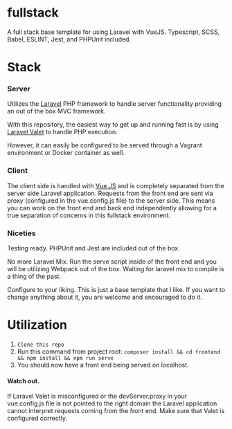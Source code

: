 # fullstack
A full stack base template for using Laravel with VueJS. Typescript, SCSS, Babel, ESLINT, Jest, and PHPUnit included.

# Stack

### Server
Utilizes the [Laravel](https://laravel.com/) PHP framework to handle server functionality providing an out of the box MVC framework.

With this repository, the easiest way to get up and running fast is by using [Laravel Valet](https://laravel.com/docs/5.8/valet) to handle PHP execution.

However, it can easily be configured to be served through a Vagrant environment or Docker container as well.

### Client

The client side is handled with [Vue.JS](https://github.com/vuejs/vue) and is completely separated from the server side Laravel application.  Requests from the front end are sent via proxy (configured in the vue.config.js file) to the server side.  This means you can work on the front end and back end independently allowing for a true separation of concerns in this fullstack environment.

### Niceties

Testing ready.  PHPUnit and Jest are included out of the box.

No more Laravel Mix.  Run the serve script inside of the front end and you will be utilizing Webpack out of the box.  Waiting for laravel mix to compile is a thing of the past.

Configure to your liking.  This is just a base template that I like. If you want to change anything about it, you are welcome and encouraged to do it.

# **Utilization**
1. `Clone this repo`
2. Run this command from project root: `composer install && cd frontend && npm install && npm run serve`
3. You should now have a front end being served on localhost.


#### Watch out.

If Laravel Valet is misconfigured or the devServer.proxy in your vue.config.js file is not pointed to the right domain the Laravel application cannot interpret requests coming from the front end.  Make sure that Valet is configured correctly.
